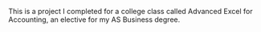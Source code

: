 This is a project I completed for a college class called Advanced Excel for Accounting, an elective for my AS Business degree. 
